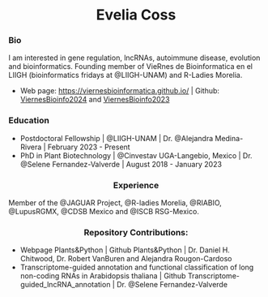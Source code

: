 <h1 align="center">
<b>Evelia Coss </b>
</h1>

### Bio

I am interested in gene regulation, lncRNAs, autoimmune disease, evolution and bioinformatics. Founding member of VieRnes de Bioinformatica en el LIIGH (bioinformatics fridays at @LIIGH-UNAM) and R-Ladies Morelia.

- Web page: https://viernesbioinformatica.github.io/ | Github: [ViernesBioinfo2024](https://github.com/EveliaCoss/ViernesBioinfo2024) and [ViernesBioinfo2023](https://github.com/EveliaCoss/ViernesBioinfo2023)

### Education

- Postdoctoral Fellowship | @LIIGH-UNAM | Dr. @Alejandra Medina-Rivera | February 2023 - Present
- PhD in Plant Biotechnology | @Cinvestav UGA-Langebio, Mexico | Dr. @Selene Fernandez-Valverde | August 2018 - January 2023

<h3 align="center">
Experience
</h3>

Member of the @JAGUAR Project, @R-ladies Morelia, @RIABIO, @LupusRGMX, @CDSB Mexico and @ISCB RSG-Mexico.

<h3 align="center">
Repository Contributions:
</h3>

- Webpage Plants&Python | Github Plants&Python | Dr. Daniel H. Chitwood, Dr. Robert VanBuren and Alejandra Rougon-Cardoso
- Transcriptome-guided annotation and functional classification of long non-coding RNAs in Arabidopsis thaliana | Github Transcriptome-guided_lncRNA_annotation | Dr. @Selene Fernandez-Valverde
